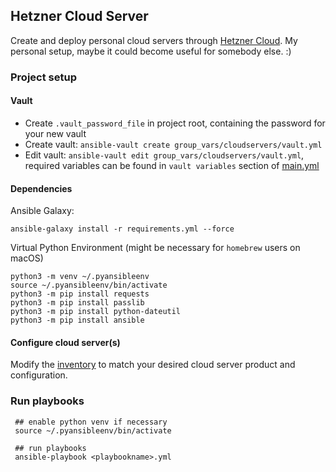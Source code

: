 ## Hetzner Cloud Server

Create and deploy personal cloud servers through 
[Hetzner Cloud](https://www.hetzner.com/de/cloud/).
My personal setup, maybe it could become useful for somebody else. :)

### Project setup

#### Vault

* Create `.vault_password_file` in project root, containing
  the password for your new vault
* Create vault: `ansible-vault create group_vars/cloudservers/vault.yml`
* Edit vault: `ansible-vault edit group_vars/cloudservers/vault.yml`, required
  variables can be found in `vault variables` section of 
  [main.yml](./group_vars/cloudservers/main.yml) 

#### Dependencies

Ansible Galaxy: 
```shell
ansible-galaxy install -r requirements.yml --force
```

Virtual Python Environment (might be necessary for `homebrew` users on macOS)
```shell
python3 -m venv ~/.pyansibleenv
source ~/.pyansibleenv/bin/activate
python3 -m pip install requests
python3 -m pip install passlib
python3 -m pip install python-dateutil
python3 -m pip install ansible
```

#### Configure cloud server(s)

Modify the [inventory](./hosts/inventory.yml) to match your desired cloud server product and
configuration.

### Run playbooks

```shell
 ## enable python venv if necessary
 source ~/.pyansibleenv/bin/activate
 
 ## run playbooks
 ansible-playbook <playbookname>.yml  
```